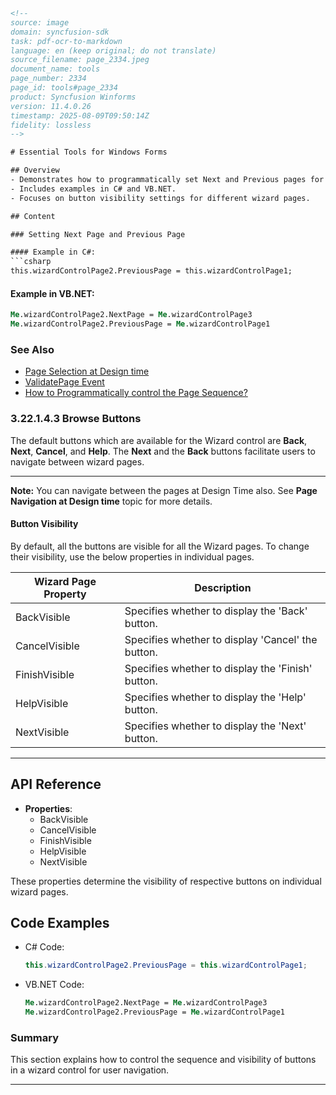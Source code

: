 ```html
<!--  
source: image
domain: syncfusion-sdk
task: pdf-ocr-to-markdown
language: en (keep original; do not translate)
source_filename: page_2334.jpeg
document_name: tools
page_number: 2334
page_id: tools#page_2334
product: Syncfusion Winforms
version: 11.4.0.26
timestamp: 2025-08-09T09:50:14Z
fidelity: lossless
-->

# Essential Tools for Windows Forms

## Overview
- Demonstrates how to programmatically set Next and Previous pages for wizard control pages.
- Includes examples in C# and VB.NET.
- Focuses on button visibility settings for different wizard pages.

## Content

### Setting Next Page and Previous Page

#### Example in C#:
```csharp
this.wizardControlPage2.PreviousPage = this.wizardControlPage1;
```

#### Example in VB.NET:
```vb
Me.wizardControlPage2.NextPage = Me.wizardControlPage3
Me.wizardControlPage2.PreviousPage = Me.wizardControlPage1
```

### See Also
- [Page Selection at Design time](#)
- [ValidatePage Event](#)
- [How to Programmatically control the Page Sequence?](#)

### 3.22.1.4.3 Browse Buttons

The default buttons which are available for the Wizard control are **Back**, **Next**, **Cancel**, and **Help**. The **Next** and the **Back** buttons facilitate users to navigate between wizard pages.

---

**Note:** You can navigate between the pages at Design Time also. See **Page Navigation at Design time** topic for more details.

#### Button Visibility

By default, all the buttons are visible for all the Wizard pages. To change their visibility, use the below properties in individual pages.

| Wizard Page Property | Description |
| --- | --- |
| BackVisible | Specifies whether to display the 'Back' button. |
| CancelVisible | Specifies whether to display 'Cancel' the button. |
| FinishVisible | Specifies whether to display the 'Finish' button. |
| HelpVisible | Specifies whether to display the 'Help' button. |
| NextVisible | Specifies whether to display the 'Next' button. |

---

## API Reference
- **Properties**:
  - BackVisible
  - CancelVisible
  - FinishVisible
  - HelpVisible
  - NextVisible

These properties determine the visibility of respective buttons on individual wizard pages.

## Code Examples

- C# Code:
  ```csharp
  this.wizardControlPage2.PreviousPage = this.wizardControlPage1;
  ```

- VB.NET Code:
  ```vb
  Me.wizardControlPage2.NextPage = Me.wizardControlPage3
  Me.wizardControlPage2.PreviousPage = Me.wizardControlPage1
  ```

### Summary
This section explains how to control the sequence and visibility of buttons in a wizard control for user navigation.

---

<!-- tags: [winforms, wizard control, button visibility, page navigation, design time, Syncfusion] keywords: [wizardControlPage, NextPage, PreviousPage, BackVisible, CancelVisible, FinishVisible, HelpVisible, NextVisible] -->
```